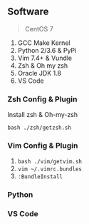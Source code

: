 ## Software

> CentOS 7

1. GCC Make Kernel
2. Python 2/3.6 & PyPi
3. Vim 7.4+ & Vundle
4. Zsh & Oh my zsh
5. Oracle JDK 1.8
6. VS Code

### Zsh Config & Plugin

Install zsh & Oh-my-zsh

```
bash ./zsh/getzsh.sh
```

### Vim Config & Plugin

1. `bash ./vim/getvim.sh`
2. `vim ~/.vimrc.bundles`
3. `:BundleInstall`

### Python

### VS Code